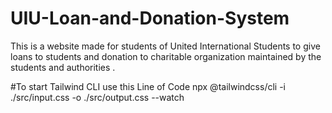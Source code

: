 # UIU-Loan-and-Donation-System

This is a website made for students of United International Students to give loans to students and donation to charitable organization maintained by the students and authorities .

#To start Tailwind CLI use this Line of Code
npx @tailwindcss/cli -i ./src/input.css -o ./src/output.css --watch
